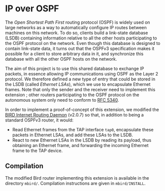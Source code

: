 # IP over OSPF

The *Open Shortest Path First* routing protocol (OSPF) is widely used on large networks as a way to automatically configure IP routes between machines on this network. To do so, clients build a link-state database (LSDB) containing information relative to all the other hosts participating to the OSPF protocol on the network. Even though this database is designed to contain link-state data, it turns out that the OSPFv3 specification makes it possible for a client to store arbitrary data in it, and synchronize this database with all the other OSPF hosts on the network.

The aim of this project is to use this shared database to exchange IP packets, in essence allowing IP communications using OSPF as the Layer 2 protocol. We therefore defined a new type of entry that could be stored in the LSDB (called *Ethernet LSAs*), which we use to encapsulate Ethernet frames. Note that only the sender and the receiver need to implement this extension ; other routers participating to the OSPF protocol on the autonomous system only need to conform to [RFC 5340](https://tools.ietf.org/html/rfc5340).

In order to implement a proof-of-concept of this extension, we modified the [BIRD Internet Routing Daemon](https://gitlab.labs.nic.cz/labs/bird) (v2.0.7) so that, in addition to being a standard OSPFv3 router, it would:

- Read Ethernet frames from the TAP interface `tap0`, encapsulate these packets in Ethernet LSAs, and add these LSAs to the LSDB.
- React to new Ethernet LSAs in the LSDB by reading its payload, thus obtaining an Ethernet frame, and forwarding the incoming Ethernet frame to the TAP device.

## Compilation

The modified Bird router implementing this extension is available in the directory `mbird/`. Compilation instructions are given in `mbird/INSTALL`.
